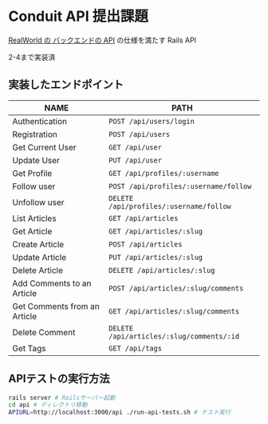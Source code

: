 # Conduit API 提出課題

[RealWorld の バックエンドの API](https://realworld-docs.netlify.app/docs/specs/backend-specs/introduction) の仕様を満たす Rails API

2-4まで実装済

## 実装したエンドポイント

| NAME                         | PATH                                      |
| ---------------------------- | ----------------------------------------- |
| Authentication               | `POST /api/users/login`                   |
| Registration                 | `POST /api/users`                         |
| Get Current User             | `GET /api/user`                           |
| Update User                  | `PUT /api/user`                           |
| Get Profile                  | `GET /api/profiles/:username`             |
| Follow user                  | `POST /api/profiles/:username/follow`     |
| Unfollow user                | `DELETE /api/profiles/:username/follow`   |
| List Articles                | `GET /api/articles`                       |
| Get Article                  | `GET /api/articles/:slug`                 |
| Create Article               | `POST /api/articles`                      |
| Update Article               | `PUT /api/articles/:slug`                 |
| Delete Article               | `DELETE /api/articles/:slug`              |
| Add Comments to an Article   | `POST /api/articles/:slug/comments`       |
| Get Comments from an Article | `GET /api/articles/:slug/comments`        |
| Delete Comment               | `DELETE /api/articles/:slug/comments/:id` |
| Get Tags                     | `GET /api/tags`                           |

## APIテストの実行方法

```bash
rails server # Railsサーバー起動
cd api # ディレクトリ移動
APIURL=http://localhost:3000/api ./run-api-tests.sh # テスト実行
```
